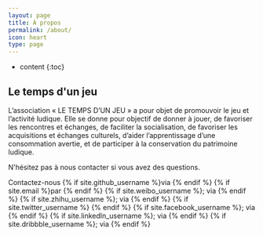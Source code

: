 ```yaml
---
layout: page
title: À propos
permalink: /about/
icon: heart
type: page
---
```


* content
{:toc}

## Le temps d'un jeu
L’association « LE TEMPS D’UN JEU » a pour objet de  promouvoir le jeu et l’activité ludique. Elle se donne pour objectif de donner à jouer, de favoriser les  rencontres et échanges, de faciliter la socialisation, de favoriser les acquisitions et échanges culturels,  d’aider l’apprentissage d’une consommation avertie, et de participer à la conservation du patrimoine  ludique.

N'hésitez pas à nous contacter si vous avez des questions.

Contactez-nous {% if site.github_username %}via
    <a href="https://github.com/{{site.github_username}}" title="GitHub"><i class="fa fa-github" aria-hidden="true"></i></a> {% endif %} {% if site.email %}par
    <a href="mailto:{{site.email}}" title="email"><i class="fa fa-envelope-o" aria-hidden="true"></i></a> {% endif %} {% if site.weibo_username %}; via
    <a href="http://weibo.com/{{site.weibo_username}}" title="Weibo"><i class="fa fa-weibo" aria-hidden="true"></i></a> {% endif %} {% if site.zhihu_username %}; via
    <a href="https://www.zhihu.com/people/{{site.zhihu_username}}" title="Zhihu"><i class="iconfont icon-daoruzhihu"></i></a> {% endif %} {% if site.twitter_username %}
    <a href="https://twitter.com/{{site.twitter_username}}" title="Twitter"><i class="fa fa-twitter" aria-hidden="true"></i></a> {% endif %} {% if site.facebook_username %}; via
    <a href="https://www.facebook.com/{{site.facebook_username}}" title="Facebook"><i class="fa fa-facebook-official" aria-hidden="true"></i></a> {% endif %}  {% if site.linkedIn_username %}; via
    <a href="https://www.linkedin.com/in/{{site.linkedIn_username}}" title="LinkedIn"><i class="fa fa-linkedin" aria-hidden="true"></i></a> {% endif %} {% if site.dribbble_username %}; via
    <a href=" https://dribbble.com/{{site.dribbble_username}}" title="Dribbble"><i class="fa fa-dribbble" aria-hidden="true"></i></a> {% endif %}
